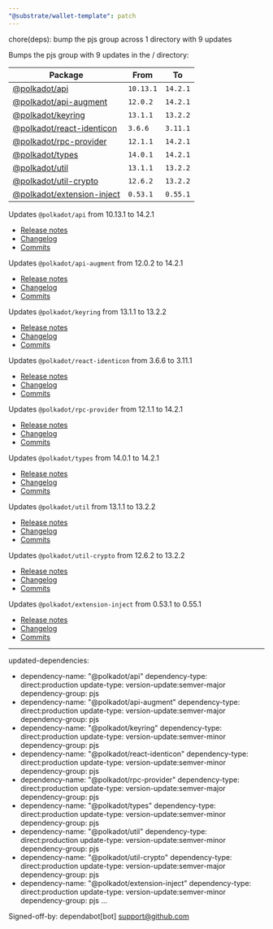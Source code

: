 ```yaml
---
"@substrate/wallet-template": patch
---
```


chore(deps): bump the pjs group across 1 directory with 9 updates

Bumps the pjs group with 9 updates in the / directory:

| Package | From | To |
| --- | --- | --- |
| [@polkadot/api](https://github.com/polkadot-js/api/tree/HEAD/packages/api) | `10.13.1` | `14.2.1` |
| [@polkadot/api-augment](https://github.com/polkadot-js/api/tree/HEAD/packages/api-augment) | `12.0.2` | `14.2.1` |
| [@polkadot/keyring](https://github.com/polkadot-js/common/tree/HEAD/packages/keyring) | `13.1.1` | `13.2.2` |
| [@polkadot/react-identicon](https://github.com/polkadot-js/ui/tree/HEAD/packages/react-identicon) | `3.6.6` | `3.11.1` |
| [@polkadot/rpc-provider](https://github.com/polkadot-js/api/tree/HEAD/packages/rpc-provider) | `12.1.1` | `14.2.1` |
| [@polkadot/types](https://github.com/polkadot-js/api/tree/HEAD/packages/types) | `14.0.1` | `14.2.1` |
| [@polkadot/util](https://github.com/polkadot-js/common/tree/HEAD/packages/util) | `13.1.1` | `13.2.2` |
| [@polkadot/util-crypto](https://github.com/polkadot-js/common/tree/HEAD/packages/util-crypto) | `12.6.2` | `13.2.2` |
| [@polkadot/extension-inject](https://github.com/polkadot-js/extension/tree/HEAD/packages/extension-inject) | `0.53.1` | `0.55.1` |



Updates `@polkadot/api` from 10.13.1 to 14.2.1
- [Release notes](https://github.com/polkadot-js/api/releases)
- [Changelog](https://github.com/polkadot-js/api/blob/master/CHANGELOG.md)
- [Commits](https://github.com/polkadot-js/api/commits/v14.2.1/packages/api)

Updates `@polkadot/api-augment` from 12.0.2 to 14.2.1
- [Release notes](https://github.com/polkadot-js/api/releases)
- [Changelog](https://github.com/polkadot-js/api/blob/master/CHANGELOG.md)
- [Commits](https://github.com/polkadot-js/api/commits/v14.2.1/packages/api-augment)

Updates `@polkadot/keyring` from 13.1.1 to 13.2.2
- [Release notes](https://github.com/polkadot-js/common/releases)
- [Changelog](https://github.com/polkadot-js/common/blob/master/CHANGELOG.md)
- [Commits](https://github.com/polkadot-js/common/commits/v13.2.2/packages/keyring)

Updates `@polkadot/react-identicon` from 3.6.6 to 3.11.1
- [Release notes](https://github.com/polkadot-js/ui/releases)
- [Changelog](https://github.com/polkadot-js/ui/blob/master/CHANGELOG.md)
- [Commits](https://github.com/polkadot-js/ui/commits/v3.11.1/packages/react-identicon)

Updates `@polkadot/rpc-provider` from 12.1.1 to 14.2.1
- [Release notes](https://github.com/polkadot-js/api/releases)
- [Changelog](https://github.com/polkadot-js/api/blob/master/CHANGELOG.md)
- [Commits](https://github.com/polkadot-js/api/commits/v14.2.1/packages/rpc-provider)

Updates `@polkadot/types` from 14.0.1 to 14.2.1
- [Release notes](https://github.com/polkadot-js/api/releases)
- [Changelog](https://github.com/polkadot-js/api/blob/master/CHANGELOG.md)
- [Commits](https://github.com/polkadot-js/api/commits/v14.2.1/packages/types)

Updates `@polkadot/util` from 13.1.1 to 13.2.2
- [Release notes](https://github.com/polkadot-js/common/releases)
- [Changelog](https://github.com/polkadot-js/common/blob/master/CHANGELOG.md)
- [Commits](https://github.com/polkadot-js/common/commits/v13.2.2/packages/util)

Updates `@polkadot/util-crypto` from 12.6.2 to 13.2.2
- [Release notes](https://github.com/polkadot-js/common/releases)
- [Changelog](https://github.com/polkadot-js/common/blob/master/CHANGELOG.md)
- [Commits](https://github.com/polkadot-js/common/commits/v13.2.2/packages/util-crypto)

Updates `@polkadot/extension-inject` from 0.53.1 to 0.55.1
- [Release notes](https://github.com/polkadot-js/extension/releases)
- [Changelog](https://github.com/polkadot-js/extension/blob/master/CHANGELOG.md)
- [Commits](https://github.com/polkadot-js/extension/commits/v0.55.1/packages/extension-inject)

---
updated-dependencies:
- dependency-name: "@polkadot/api"
  dependency-type: direct:production
  update-type: version-update:semver-major
  dependency-group: pjs
- dependency-name: "@polkadot/api-augment"
  dependency-type: direct:production
  update-type: version-update:semver-major
  dependency-group: pjs
- dependency-name: "@polkadot/keyring"
  dependency-type: direct:production
  update-type: version-update:semver-minor
  dependency-group: pjs
- dependency-name: "@polkadot/react-identicon"
  dependency-type: direct:production
  update-type: version-update:semver-minor
  dependency-group: pjs
- dependency-name: "@polkadot/rpc-provider"
  dependency-type: direct:production
  update-type: version-update:semver-major
  dependency-group: pjs
- dependency-name: "@polkadot/types"
  dependency-type: direct:production
  update-type: version-update:semver-minor
  dependency-group: pjs
- dependency-name: "@polkadot/util"
  dependency-type: direct:production
  update-type: version-update:semver-minor
  dependency-group: pjs
- dependency-name: "@polkadot/util-crypto"
  dependency-type: direct:production
  update-type: version-update:semver-major
  dependency-group: pjs
- dependency-name: "@polkadot/extension-inject"
  dependency-type: direct:production
  update-type: version-update:semver-minor
  dependency-group: pjs
...

Signed-off-by: dependabot[bot] <support@github.com>
